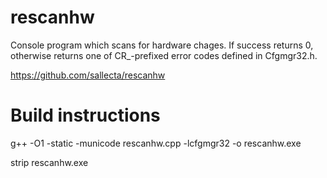 # rescanhw
Console program which scans for hardware chages. 
If success returns 0, otherwise returns one of CR_-prefixed error codes defined in Cfgmgr32.h.

https://github.com/sallecta/rescanhw

# Build instructions
g++ -O1 -static -municode rescanhw.cpp -lcfgmgr32 -o rescanhw.exe

strip rescanhw.exe
